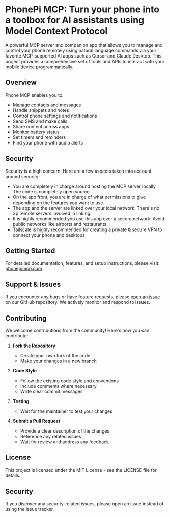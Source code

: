 # PhonePi MCP: Turn your phone into a toolbox for AI assistants using Model Context Protocol

A powerful MCP server and companion app that allows you to manage and control your phone remotely using natural language commands via your favorite MCP-supported AI apps such as Cursor and Claude Desktop. This project provides a comprehensive set of tools and APIs to interact with your mobile device programmatically.

## Overview

Phone MCP enables you to:
- Manage contacts and messages
- Handle snippets and notes
- Control phone settings and notifications
- Send SMS and make calls
- Share content across apps
- Monitor battery status
- Set timers and reminders
- Find your phone with audio alerts

## Security
Security is a high concern. Here are a few aspects taken into account around security:
- You are completely in charge around hosting the MCP server locally. The code is completely open source.
- On the app front, you are in charge of what permissions to give depending on the features you want to use.
- The app and the server are linked over your local network. There's no 3p remote servers involved in linking.
- It is highly recommended you use this app over a secure network. Avoid public networks like airports and restaurants.
- Tailscale is highly recommended for creating a private & secure VPN to connect your phone and desktops

## Getting Started

For detailed documentation, features, and setup instructions, please visit:
[phonepimcp.com](https://phonepimcp.com)

## Support & Issues

If you encounter any bugs or have feature requests, please [open an issue](https://github.com/yourusername/phone-mcp/issues) on our GitHub repository. We actively monitor and respond to issues.

## Contributing

We welcome contributions from the community! Here's how you can contribute:

1. **Fork the Repository**
   - Create your own fork of the code
   - Make your changes in a new branch

2. **Code Style**
   - Follow the existing code style and conventions
   - Include comments where necessary
   - Write clear commit messages

3. **Testing**
   - Wait for the maintainer to test your changes

4. **Submit a Pull Request**
   - Provide a clear description of the changes
   - Reference any related issues
   - Wait for review and address any feedback

## License

This project is licensed under the MIT License - see the LICENSE file for details.

## Security

If you discover any security-related issues, please open an issue instead of using the issue tracker.

